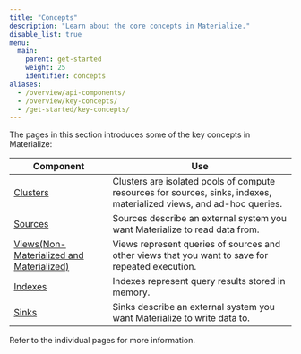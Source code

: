 ```yaml
---
title: "Concepts"
description: "Learn about the core concepts in Materialize."
disable_list: true
menu:
  main:
    parent: get-started
    weight: 25
    identifier: concepts
aliases:
  - /overview/api-components/
  - /overview/key-concepts/
  - /get-started/key-concepts/
---
```


The pages in this section introduces some of the key concepts in Materialize:

Component                                | Use
-----------------------------------------|-----
[Clusters](/concepts/clusters/)          | Clusters are isolated pools of compute resources for sources, sinks, indexes, materialized views, and ad-hoc queries.
[Sources](/concepts/sources/)            | Sources describe an external system you want Materialize to read data from.
[Views(Non-Materialized and Materialized)](/concepts/views/)    | Views represent queries of sources and other views that you want to save for repeated execution.
[Indexes](/concepts/indexes/)            | Indexes represent query results stored in memory.
[Sinks](/concepts/sinks/)                | Sinks describe an external system you want Materialize to write data to.

Refer to the individual pages for more information.
